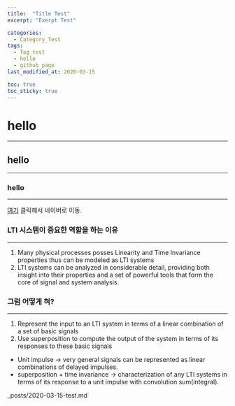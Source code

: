 ```yaml
---
title:  "Title Test"
excerpt: "Exerpt Test"

categories:
  - Category_Test
tags:
  - Tag_test
  - hello
  - github_page
last_modified_at: 2020-03-15

toc: true
toc_sticky: true
---
```



# hello
---
## hello
---
### hello
---



[여기](https://www.naver.com/) 클릭해서 네이버로 이동.


### LTI 시스템이 중요한 역할을 하는 이유
---
1. Many physical processes posses Linearity and Time Invariance properties thus can be modeled as LTI systems
2. LTI systems can be analyzed in considerable detail, providing both insight into their properties and a set of powerful tools that form the core of signal and system analysis.

### 그럼 어떻게 혀?
---
1. Represent the input to an LTI system in terms of a linear combination of a set of basic signals
2. Use superposition to compute the output of the system in terms of its responses to these basic signals

- Unit impulse → very general signals can be represented  as linear combinations of delayed impulses.
- superposition + time invariance → characterization of any LTI systems in terms of its response to a unit impulse with convolution sum(integral).




_posts/2020-03-15-test.md

